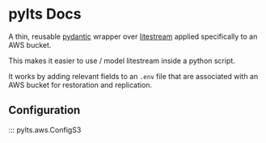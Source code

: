 # pylts Docs

A thin, reusable [pydantic](https://docs.pydantic.dev) wrapper over [litestream](https://litestream.io/)
applied specifically to an AWS bucket.

This makes it easier to use / model litestream inside a python script.

It works by adding relevant fields to an `.env` file that are associated with an AWS bucket for
restoration and replication.

## Configuration

::: pylts.aws.ConfigS3
